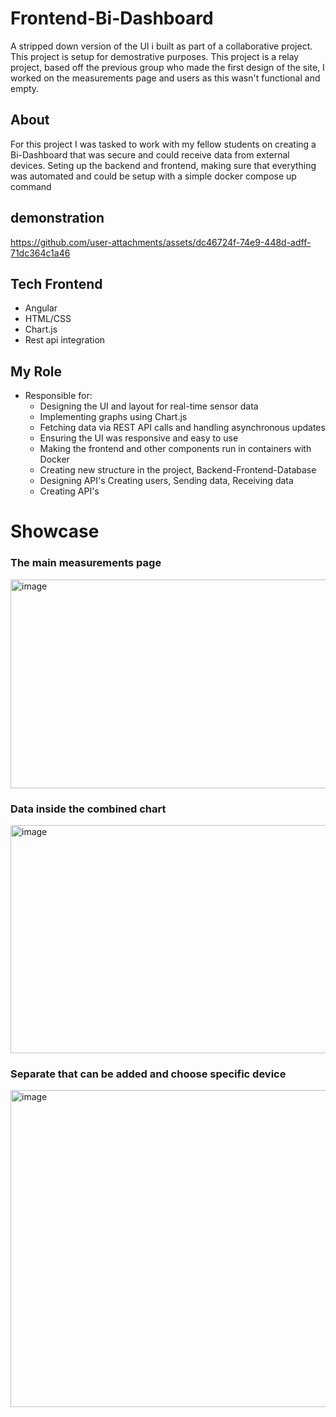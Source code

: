 # Frontend-Bi-Dashboard
A stripped down version of the UI i built as part of a collaborative project. This project is setup for demostrative purposes.
This project is a relay project, based off the previous group who made the first design of the site, I worked on the measurements page and
users as this wasn't functional and empty.

## About
For this project I was tasked to work with my fellow students on creating a Bi-Dashboard that was secure
and could receive data from external devices. Seting up the backend and frontend, making sure that everything 
was automated and could be setup with a simple docker compose up command 

## demonstration

https://github.com/user-attachments/assets/dc46724f-74e9-448d-adff-71dc364c1a46



## Tech Frontend

- Angular
- HTML/CSS
- Chart.js
- Rest api integration

## My Role

- Responsible for:
  - Designing the UI and layout for real-time sensor data
  - Implementing graphs using Chart.js
  - Fetching data via REST API calls and handling asynchronous updates
  - Ensuring the UI was responsive and easy to use
  - Making the frontend and other components run in containers with Docker
  - Creating new structure in the project, Backend-Frontend-Database
  - Designing API's Creating users, Sending data, Receiving data
  - Creating API's
  

# Showcase

### The main measurements page

<img width="615" height="334" alt="image" src="https://github.com/user-attachments/assets/b40cb5fd-55b7-45c4-9477-78059be55218" />

### Data inside the combined chart

<img width="619" height="365" alt="image" src="https://github.com/user-attachments/assets/285debdc-59d0-437f-9896-2bc3fc0c0bb4" />

### Separate that can be added and choose specific device

<img width="615" height="507" alt="image" src="https://github.com/user-attachments/assets/28e80fb2-4c47-49b7-b9fe-f421059c5236" />


